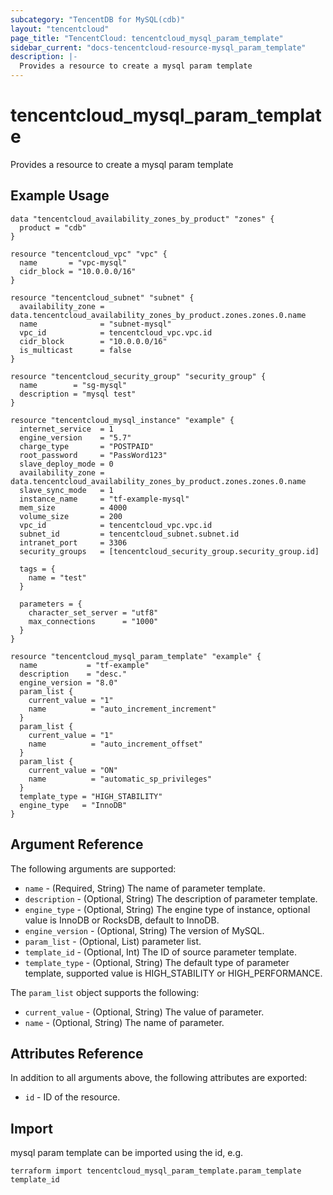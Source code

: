 ```yaml
---
subcategory: "TencentDB for MySQL(cdb)"
layout: "tencentcloud"
page_title: "TencentCloud: tencentcloud_mysql_param_template"
sidebar_current: "docs-tencentcloud-resource-mysql_param_template"
description: |-
  Provides a resource to create a mysql param template
---
```


# tencentcloud_mysql_param_template

Provides a resource to create a mysql param template

## Example Usage

```hcl
data "tencentcloud_availability_zones_by_product" "zones" {
  product = "cdb"
}

resource "tencentcloud_vpc" "vpc" {
  name       = "vpc-mysql"
  cidr_block = "10.0.0.0/16"
}

resource "tencentcloud_subnet" "subnet" {
  availability_zone = data.tencentcloud_availability_zones_by_product.zones.zones.0.name
  name              = "subnet-mysql"
  vpc_id            = tencentcloud_vpc.vpc.id
  cidr_block        = "10.0.0.0/16"
  is_multicast      = false
}

resource "tencentcloud_security_group" "security_group" {
  name        = "sg-mysql"
  description = "mysql test"
}

resource "tencentcloud_mysql_instance" "example" {
  internet_service  = 1
  engine_version    = "5.7"
  charge_type       = "POSTPAID"
  root_password     = "PassWord123"
  slave_deploy_mode = 0
  availability_zone = data.tencentcloud_availability_zones_by_product.zones.zones.0.name
  slave_sync_mode   = 1
  instance_name     = "tf-example-mysql"
  mem_size          = 4000
  volume_size       = 200
  vpc_id            = tencentcloud_vpc.vpc.id
  subnet_id         = tencentcloud_subnet.subnet.id
  intranet_port     = 3306
  security_groups   = [tencentcloud_security_group.security_group.id]

  tags = {
    name = "test"
  }

  parameters = {
    character_set_server = "utf8"
    max_connections      = "1000"
  }
}

resource "tencentcloud_mysql_param_template" "example" {
  name           = "tf-example"
  description    = "desc."
  engine_version = "8.0"
  param_list {
    current_value = "1"
    name          = "auto_increment_increment"
  }
  param_list {
    current_value = "1"
    name          = "auto_increment_offset"
  }
  param_list {
    current_value = "ON"
    name          = "automatic_sp_privileges"
  }
  template_type = "HIGH_STABILITY"
  engine_type   = "InnoDB"
}
```

## Argument Reference

The following arguments are supported:

* `name` - (Required, String) The name of parameter template.
* `description` - (Optional, String) The description of parameter template.
* `engine_type` - (Optional, String) The engine type of instance, optional value is InnoDB or RocksDB, default to InnoDB.
* `engine_version` - (Optional, String) The version of MySQL.
* `param_list` - (Optional, List) parameter list.
* `template_id` - (Optional, Int) The ID of source parameter template.
* `template_type` - (Optional, String) The default type of parameter template, supported value is HIGH_STABILITY or HIGH_PERFORMANCE.

The `param_list` object supports the following:

* `current_value` - (Optional, String) The value of parameter.
* `name` - (Optional, String) The name of parameter.

## Attributes Reference

In addition to all arguments above, the following attributes are exported:

* `id` - ID of the resource.




## Import

mysql param template can be imported using the id, e.g.

```
terraform import tencentcloud_mysql_param_template.param_template template_id
```

